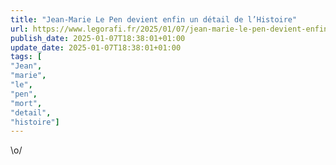 ```yaml
---
title: "Jean-Marie Le Pen devient enfin un détail de l’Histoire"
url: https://www.legorafi.fr/2025/01/07/jean-marie-le-pen-devient-enfin-un-detail-de-lhistoire/
publish_date: 2025-01-07T18:38:01+01:00
update_date: 2025-01-07T18:38:01+01:00
tags: [
"Jean",
"marie",
"le",
"pen",
"mort",
"detail",
"histoire"]
---
```


\o/
